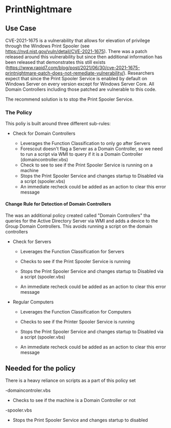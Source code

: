 # PrintNightmare

## Use Case

CVE-2021-1675 is a vulnerability that allows for elevation of privilege through the Windows Print Spooler (see <https://nvd.nist.gov/vuln/detail/CVE-2021-1675>). There was a patch released around this vulnerability but since then additional information has been released that demonstrates this still exists (<https://www.rapid7.com/blog/post/2021/06/30/cve-2021-1675-printnightmare-patch-does-not-remediate-vulnerability/>). Researchers expect that since the Print Spooler Service is enabled by default on Windows Server on every version except for Windows Server Core. All Domain Controllers including those patched are vulnerable to this code.

The recommend solution is to stop the Print Spooler Service.

### The Policy

This poliy is built around three different sub-rules:

- Check for Domain Controllers

  - Leverages the Function Classification to only go after Servers
  - Forescout doesn't flag a Server as a Domain Controller, so we need to run a script via WMI to query if it is a Domain Controller (domaincontroller.vbs)
  - Check to see to see if the Print Spooler Service is running on a machine
  - Stops the Print Spooler Service and changes startup to Disabled via a script (spooler.vbs)
  - An immediate recheck could be added as an action to clear this error message

#### Change Rule for Detection of Domain Controllers

  The was an additional policy created called "Domain Controllers" tha queries for the Active Directory Server via WMI and adds a device to the Group Domain Controllers. This avoids running a script on the domain controllers

- Check for Servers
  
  - Leverages the Function Classification for Servers
  
  - Checks to see if the Print Spooler Service is running

  - Stops the Print Spooler Service and changes startup to Disabled via a script (spooler.vbs)
  
  - An immediate recheck could be added as an action to clear this error message

- Regular Computers
  
  - Leverages the Function Classification for Computers
  
  - Checks to see if the Printer Spooler Service is running
  
  - Stops the Print Spooler Service and changes startup to Disabled via a script (spooler.vbs)
  
  - An immediate recheck could be added as an action to clear this error message

## Needed for the policy

There is a heavy reliance on scripts as a part of this policy set

-domaincontroler.vbs

- Checks to see if the machine is a Domain Controller or not

-spooler.vbs

- Stops the Print Spooler Service and changes startup to disabled
 